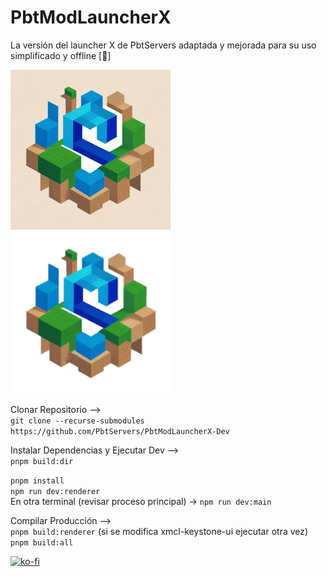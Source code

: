 # PbtModLauncherX

La versión del launcher X de PbtServers adaptada y mejorada para su uso simplificado y offline [🚀]

![pbtmodlauncherx](https://github.com/PbtServers/PbtModLauncherX-Dev/blob/master/xmcl-electron-app/icons/dark@256x256.png?raw=true)
![pbtmodlauncherx](https://github.com/PbtServers/PbtModLauncherX-Dev/blob/master/xmcl-electron-app/icons/dark@Square44x44Logo.targetsize-256.png?raw=true)

Clonar Repositorio -->                                                                                                                                           
`git clone --recurse-submodules https://github.com/PbtServers/PbtModLauncherX-Dev`

Instalar Dependencias y Ejecutar Dev -->                                                                                                                         
`pnpm build:dir`

`pnpm install`                                                                                                                                                   
`npm run dev:renderer`                                                                                                                                           
En otra terminal (revisar proceso principal) -> `npm run dev:main`

Compilar Producción -->                                                                                                                                          
`pnpm build:renderer` (si se modifica xmcl-keystone-ui ejecutar otra vez)                                                                                        
`pnpm build:all`


[![ko-fi](https://ko-fi.com/img/githubbutton_sm.svg)](https://ko-fi.com/T6T2CB7E1)
